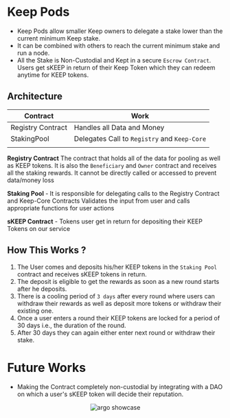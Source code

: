 # Keep Pods

- Keep Pods allow smaller Keep owners to delegate a stake lower than the current minimum Keep stake.
- It can be combined with others to reach the current minimum stake and run a node.
- All the Stake is Non-Custodial and Kept in a secure `Escrow Contract`. Users get sKEEP in return of their Keep Token which they can redeem anytime for KEEP tokens.

## Architecture

| Contract          | Work                                         |
| ----------------- | -------------------------------------------- |
| Registry Contract | Handles all Data and Money                   |
| StakingPool       | Delegates Call to `Registry` and `Keep-Core` |
|                   |                                              |

**Registry Contract**
The contract that holds all of the data for pooling as well as KEEP tokens.
It is also the `Beneficiary` and `Owner` contract and receives all the staking rewards.
It cannot be directly called or accessed to prevent data/money loss

**Staking Pool** -
It is responsible for delegating calls to the Registry Contract and Keep-Core Contracts
Validates the input from user and calls appropriate functions for user actions

**sKEEP Contract** -
Tokens user get in return for depositing their KEEP Tokens on our service

## How This Works ?

1. The User comes and deposits his/her KEEP tokens in the `Staking Pool` contract and receives sKEEP tokens in return.
2. The deposit is eligible to get the rewards as soon as a new round starts after he deposits.
3. There is a cooling period of `3 days` after every round where users can withdraw their rewards as well as deposit more tokens or withdraw their existing one.
4. Once a user enters a round their KEEP tokens are locked for a period of 30 days i.e., the duration of the round.
5. After 30 days they can again either enter next round or withdraw their stake.

# Future Works

- Making the Contract completely non-custodial by integrating with a DAO on which a user's sKEEP token will decide their reputation.

<p align="center" >
	<img src="https://i.imgur.com/ycw3Io8.png" alt="argo showcase">
</p>
